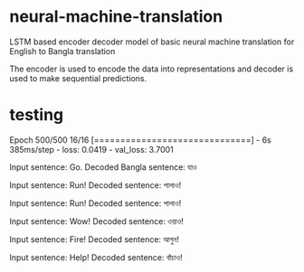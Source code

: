 # neural-machine-translation
LSTM based encoder decoder model of basic neural machine translation for English to Bangla translation

The encoder is used to encode the data into representations and decoder is used to make sequential predictions. 
# testing
Epoch 500/500
16/16 [==============================] - 6s 385ms/step - loss: 0.0419 - val_loss: 3.7001

Input sentence: ﻿Go.
Decoded Bangla sentence: যাও

Input sentence: Run!
Decoded sentence: পালাও!

Input sentence: Run!
Decoded sentence: পালাও!

Input sentence: Wow!
Decoded sentence: ওয়াও!

Input sentence: Fire!
Decoded sentence: আগুন!

Input sentence: Help!
Decoded sentence: বাঁচাও!
